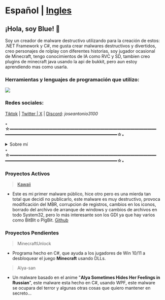 # Español | [Ingles](README.md)
## ¡Hola, soy Blue! 👋

Soy un creador de malware destructivo utilizando para la creación de estos: .NET Framework y C#, me gusta crear malwares destructivos y divertidos, creo personajes de rolplay con diferentes historias, soy jugador ocasional de Minecraft, tengo conocimientos de IA como RVC y SD, tambien creo plugins de minecraft java usando la api de bukkit, pero aun estoy aprendiendo mas como usarla.

### Herramientas y lenguajes de programación que utilizo:
![](https://skillicons.dev/icons?i=idea,vscode,visualstudio,cs,net,discordjs,java,js,nodejs,py)

### Redes sociales:

[Tiktok](https://tiktok.com/@zblueex_) | [Twitter | X](https://x.com/Joseantonio3100) | [Discord](https://discordapp.com/users/971813292102266920): *joseantonio3100*

꘎☆━━━━━━━━━━━━━━━━━━━━━━━━━━━━━━━━━━━━━━━━━━━━━━━━━━━━━━━━━━━━☆꘎
<details>
  
<summary>Sobre mí</summary>

  * **Nombre real:** José
  * **Juegos a los que he jugado:** Minecraft, Roblox, Stumble Guys, Among Us, Asphalt y Doki Doki Literature Club
  * **Juegos favoritos:** Minecraft
  * **Hobbies:** Jugar, crear malware o algo relacionado con GDI y desarrollar personajes.
  * **Donde vivo?:** México
  * **Lenguaje:** Español (Siempre) y Ingles (5%)
  * **Interesado Actualmente:** Ciberseguridad y Pentesting
</details>
꘎☆━━━━━━━━━━━━━━━━━━━━━━━━━━━━━━━━━━━━━━━━━━━━━━━━━━━━━━━━━━━━☆꘎

### Proyectos Activos

> [Kawaii](https://github.com/zBlueex/Kawaii)
* Este es mi primer malware público, hice otro pero es una mierda tan total que decidí no publicarlo, este malware es muy destructivo, provoca modificación del MBR, corrupcion de registros, cambios en los iconos, borrado del archivo de arranque de windows y cambios de archivos en todo System32, pero lo más interesante son los GDI ya que hay varios como BitBlt o PlgBit. [Github](https://github.com/zBlueex/Kawaii)

### Proyectos Pendientes

> MinecraftUnlock
* Programa hecho en C#, que ayuda a los jugadores de Win 10/11 a desbloquear el juego **Minecraft** usando DLLs.

> Alya-san
* Un malware basado en el anime "**Alya Sometimes Hides Her Feelings in Russian**", este malware esta hecho en C#, usando WPF, este malware se ocupara del terror y algunas otras cosas que quiero mantener en secreto...
